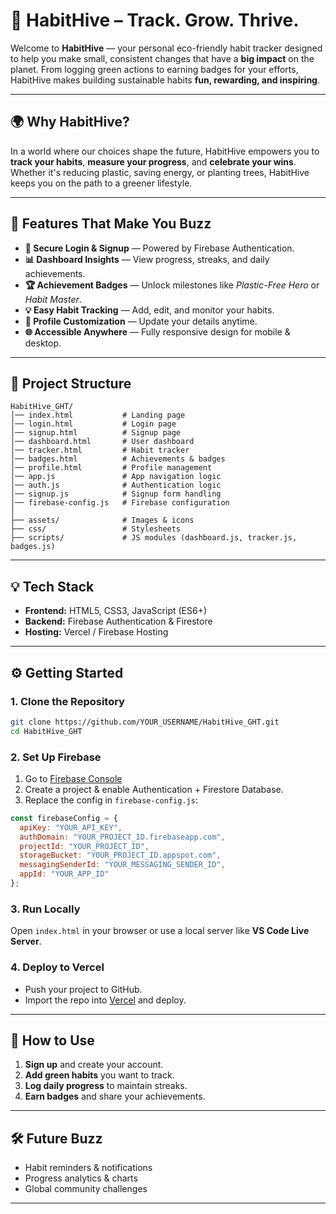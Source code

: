 # 🌱 HabitHive – Track. Grow. Thrive.

Welcome to **HabitHive** — your personal eco-friendly habit tracker designed to help you make small, consistent changes that have a **big impact** on the planet. From logging green actions to earning badges for your efforts, HabitHive makes building sustainable habits **fun, rewarding, and inspiring**.

---

## 🌍 Why HabitHive?

In a world where our choices shape the future, HabitHive empowers you to **track your habits**, **measure your progress**, and **celebrate your wins**. Whether it's reducing plastic, saving energy, or planting trees, HabitHive keeps you on the path to a greener lifestyle.

---

## 🚀 Features That Make You Buzz

* **🔐 Secure Login & Signup** — Powered by Firebase Authentication.
* **📊 Dashboard Insights** — View progress, streaks, and daily achievements.
* **🏆 Achievement Badges** — Unlock milestones like *Plastic-Free Hero* or *Habit Master*.
* **💡 Easy Habit Tracking** — Add, edit, and monitor your habits.
* **👥 Profile Customization** — Update your details anytime.
* **🌐 Accessible Anywhere** — Fully responsive design for mobile & desktop.

---

## 📂 Project Structure

```
HabitHive_GHT/
│── index.html           # Landing page
│── login.html           # Login page
│── signup.html          # Signup page
│── dashboard.html       # User dashboard
│── tracker.html         # Habit tracker
│── badges.html          # Achievements & badges
│── profile.html         # Profile management
│── app.js               # App navigation logic
│── auth.js              # Authentication logic
│── signup.js            # Signup form handling
│── firebase-config.js   # Firebase configuration
│
├── assets/              # Images & icons
├── css/                 # Stylesheets
├── scripts/             # JS modules (dashboard.js, tracker.js, badges.js)
```

---

## 💡 Tech Stack

* **Frontend:** HTML5, CSS3, JavaScript (ES6+)
* **Backend:** Firebase Authentication & Firestore
* **Hosting:** Vercel / Firebase Hosting

---

## ⚙️ Getting Started

### 1. Clone the Repository

```bash
git clone https://github.com/YOUR_USERNAME/HabitHive_GHT.git
cd HabitHive_GHT
```

### 2. Set Up Firebase

1. Go to [Firebase Console](https://console.firebase.google.com/)
2. Create a project & enable Authentication + Firestore Database.
3. Replace the config in `firebase-config.js`:

```javascript
const firebaseConfig = {
  apiKey: "YOUR_API_KEY",
  authDomain: "YOUR_PROJECT_ID.firebaseapp.com",
  projectId: "YOUR_PROJECT_ID",
  storageBucket: "YOUR_PROJECT_ID.appspot.com",
  messagingSenderId: "YOUR_MESSAGING_SENDER_ID",
  appId: "YOUR_APP_ID"
};
```

### 3. Run Locally

Open `index.html` in your browser or use a local server like **VS Code Live Server**.

### 4. Deploy to Vercel

* Push your project to GitHub.
* Import the repo into [Vercel](https://vercel.com/) and deploy.

---

## 🌟 How to Use

1. **Sign up** and create your account.
2. **Add green habits** you want to track.
3. **Log daily progress** to maintain streaks.
4. **Earn badges** and share your achievements.

---

## 🛠️ Future Buzz

* Habit reminders & notifications
* Progress analytics & charts
* Global community challenges

---

